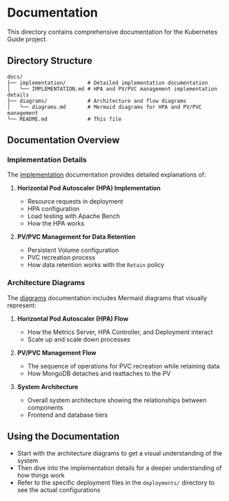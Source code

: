 # Documentation

This directory contains comprehensive documentation for the Kubernetes Guide project.

## Directory Structure

```
docs/
├── implementation/       # Detailed implementation documentation
│   └── IMPLEMENTATION.md # HPA and PV/PVC management implementation details
├── diagrams/             # Architecture and flow diagrams
│   └── diagrams.md       # Mermaid diagrams for HPA and PV/PVC management
└── README.md             # This file
```

## Documentation Overview

### Implementation Details

The [implementation](implementation/IMPLEMENTATION.md) documentation provides detailed explanations of:

1. **Horizontal Pod Autoscaler (HPA) Implementation**
   - Resource requests in deployment
   - HPA configuration
   - Load testing with Apache Bench
   - How the HPA works

2. **PV/PVC Management for Data Retention**
   - Persistent Volume configuration
   - PVC recreation process
   - How data retention works with the `Retain` policy

### Architecture Diagrams

The [diagrams](diagrams/diagrams.md) documentation includes Mermaid diagrams that visually represent:

1. **Horizontal Pod Autoscaler (HPA) Flow**
   - How the Metrics Server, HPA Controller, and Deployment interact
   - Scale up and scale down processes

2. **PV/PVC Management Flow**
   - The sequence of operations for PVC recreation while retaining data
   - How MongoDB detaches and reattaches to the PV

3. **System Architecture**
   - Overall system architecture showing the relationships between components
   - Frontend and database tiers

## Using the Documentation

- Start with the architecture diagrams to get a visual understanding of the system
- Then dive into the implementation details for a deeper understanding of how things work
- Refer to the specific deployment files in the `deployments/` directory to see the actual configurations
